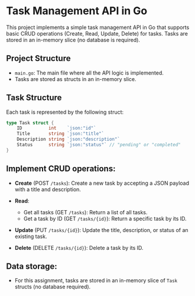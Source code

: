 # Task Management API in Go

This project implements a simple task management API in Go that supports basic CRUD operations (Create, Read, Update, Delete) for tasks. Tasks are stored in an in-memory slice (no database is required).

## Project Structure

- `main.go`: The main file where all the API logic is implemented.
- Tasks are stored as structs in an in-memory slice.

## Task Structure

Each task is represented by the following struct:

```go
type Task struct {
    ID          int    `json:"id"`
    Title       string `json:"title"`
    Description string `json:"description"`
    Status      string `json:"status"` // "pending" or "completed"
}
```
## Implement CRUD operations:

- **Create** (POST `/tasks`): Create a new task by accepting a JSON payload with a title and description.

- **Read**:
  - Get all tasks (GET `/tasks`): Return a list of all tasks.
  - Get a task by ID (GET `/tasks/{id}`): Return a specific task by its ID.

- **Update** (PUT `/tasks/{id}`): Update the title, description, or status of an existing task.

- **Delete** (DELETE `/tasks/{id}`): Delete a task by its ID.

## Data storage:

- For this assignment, tasks are stored in an in-memory slice of `Task` structs (no database required).

